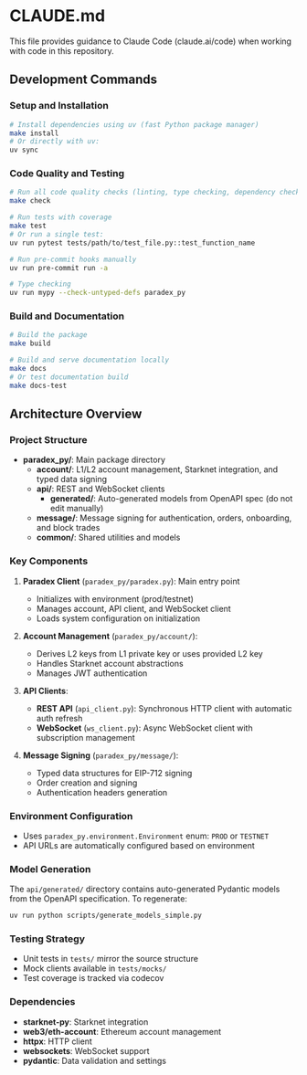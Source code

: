 # CLAUDE.md

This file provides guidance to Claude Code (claude.ai/code) when working with code in this repository.

## Development Commands

### Setup and Installation

```bash
# Install dependencies using uv (fast Python package manager)
make install
# Or directly with uv:
uv sync
```

### Code Quality and Testing

```bash
# Run all code quality checks (linting, type checking, dependency checks)
make check

# Run tests with coverage
make test
# Or run a single test:
uv run pytest tests/path/to/test_file.py::test_function_name

# Run pre-commit hooks manually
uv run pre-commit run -a

# Type checking
uv run mypy --check-untyped-defs paradex_py
```

### Build and Documentation

```bash
# Build the package
make build

# Build and serve documentation locally
make docs
# Or test documentation build
make docs-test
```

## Architecture Overview

### Project Structure

- **paradex_py/**: Main package directory
  - **account/**: L1/L2 account management, Starknet integration, and typed data signing
  - **api/**: REST and WebSocket clients
    - **generated/**: Auto-generated models from OpenAPI spec (do not edit manually)
  - **message/**: Message signing for authentication, orders, onboarding, and block trades
  - **common/**: Shared utilities and models

### Key Components

1. **Paradex Client** (`paradex_py/paradex.py`): Main entry point

   - Initializes with environment (prod/testnet)
   - Manages account, API client, and WebSocket client
   - Loads system configuration on initialization

2. **Account Management** (`paradex_py/account/`):

   - Derives L2 keys from L1 private key or uses provided L2 key
   - Handles Starknet account abstractions
   - Manages JWT authentication

3. **API Clients**:

   - **REST API** (`api_client.py`): Synchronous HTTP client with automatic auth refresh
   - **WebSocket** (`ws_client.py`): Async WebSocket client with subscription management

4. **Message Signing** (`paradex_py/message/`):
   - Typed data structures for EIP-712 signing
   - Order creation and signing
   - Authentication headers generation

### Environment Configuration

- Uses `paradex_py.environment.Environment` enum: `PROD` or `TESTNET`
- API URLs are automatically configured based on environment

### Model Generation

The `api/generated/` directory contains auto-generated Pydantic models from the OpenAPI specification. To regenerate:

```bash
uv run python scripts/generate_models_simple.py
```

### Testing Strategy

- Unit tests in `tests/` mirror the source structure
- Mock clients available in `tests/mocks/`
- Test coverage is tracked via codecov

### Dependencies

- **starknet-py**: Starknet integration
- **web3/eth-account**: Ethereum account management
- **httpx**: HTTP client
- **websockets**: WebSocket support
- **pydantic**: Data validation and settings
